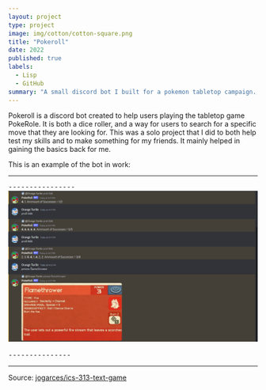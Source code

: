 ```yaml
---
layout: project
type: project
image: img/cotton/cotton-square.png
title: "Pokeroll"
date: 2022
published: true
labels:
  - Lisp
  - GitHub
summary: "A small discord bot I built for a pokemon tabletop campaign. "
---
```


Pokeroll is a discord bot created to help users playing the tabletop game PokeRole. It is both a dice roller, and a way for users to search for a specific move that they are looking for. 
This was a solo project that I did to both help test my skills and to make something for my friends. It mainly helped in gaining the basics back for me.

This is an example of the bot in work:

<hr>

<pre>
----------------
<img class="img-fluid" src="../img/Bot_test.png">

---------------
</pre>

<hr>

Source: <a href="https://github.com/jogarces/ics-313-text-game"><i class="large github icon "></i>jogarces/ics-313-text-game</a>
